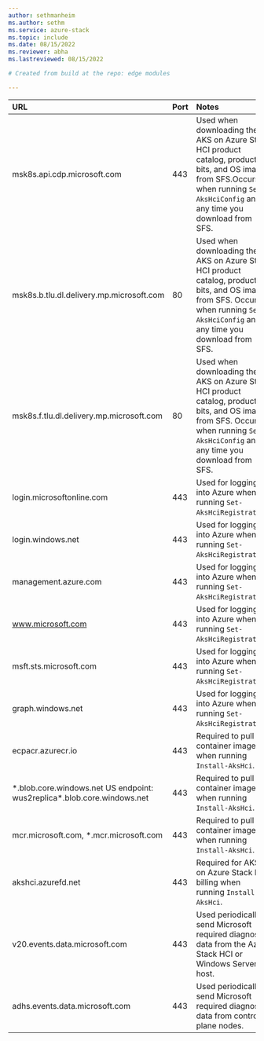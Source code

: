 ```yaml
---
author: sethmanheim
ms.author: sethm
ms.service: azure-stack
ms.topic: include
ms.date: 08/15/2022
ms.reviewer: abha
ms.lastreviewed: 08/15/2022

# Created from build at the repo: edge modules

---
```


|  URL | Port | Notes |
|  :---| :---| :---|
|  msk8s.api.cdp.microsoft.com | 443  | Used when downloading the AKS on Azure Stack HCI product catalog, product bits, and OS images from SFS.Occurs when running `Set-AksHciConfig` and at any time you download from SFS. |
|  msk8s.b.tlu.dl.delivery.mp.microsoft.com | 80 | Used when downloading the AKS on Azure Stack HCI product catalog, product bits, and OS images from SFS. Occurs when running `Set-AksHciConfig` and at any time you download from SFS. |
|  msk8s.f.tlu.dl.delivery.mp.microsoft.com | 80 | Used when downloading the AKS on Azure Stack HCI product catalog, product bits, and OS images from SFS. Occurs when running `Set-AksHciConfig` and at any time you download from SFS. |
|  login.microsoftonline.com | 443 | Used for logging into Azure when running `Set-AksHciRegistration`. |
|  login.windows.net | 443 | Used for logging into Azure when running `Set-AksHciRegistration`. |
|  management.azure.com | 443 | Used for logging into Azure when running `Set-AksHciRegistration`. |
|  www.microsoft.com | 443 | Used for logging into Azure when running `Set-AksHciRegistration`. |
|  msft.sts.microsoft.com | 443 | Used for logging into Azure when running `Set-AksHciRegistration`. |
|  graph.windows.net | 443 | Used for logging into Azure when running `Set-AksHciRegistration`. |
|  ecpacr.azurecr.io | 443 | Required to pull container images when running `Install-AksHci`. |
|  \*.blob.core.windows.net  US endpoint: wus2replica\*.blob.core.windows.net | 443 | Required to pull container images when running `Install-AksHci`. |
|  mcr.microsoft.com, \*.mcr.microsoft.com | 443 | Required to pull container images when running `Install-AksHci`. |
|  akshci.azurefd.net | 443 | Required for AKS on Azure Stack HCI billing when running `Install-AksHci`. |
|  v20.events.data.microsoft.com | 443 | Used periodically to send Microsoft required diagnostic data from the Azure Stack HCI or Windows Server host. |
|  adhs.events.data.microsoft.com | 443 | Used periodically to send Microsoft required diagnostic data from control plane nodes. |
